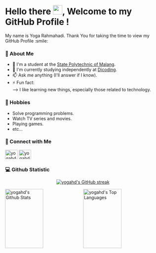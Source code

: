 <h1> Hello there <img src = "https://raw.githubusercontent.com/MartinHeinz/MartinHeinz/master/wave.gif" width = 30px>, Welcome to my GitHub Profile ! </h1>
<p align='center'>
</p>

<div size='20px'> My name is Yoga Rahmahadi. Thank You for taking the time to view my GitHub Profile :smile: 
</div>

### 💬 About Me
- 🏫 I'm a student at the [State Polytechnic of Malang](http://jti.polinema.ac.id/).
- 🌱 I'm currently studying independently at [Dicoding](https://www.dicoding.com/).
- 📫 Ask me anything (I'll answer if I know).
- ⚡ Fun fact:  
--> I like learning new things, especially those related to technology.

### 📅 Hobbies
- Solve programming problems.
- Watch TV series and movies.
- Playing games.
- etc...

### 🔗 Connect with Me
<p align="left">
<a href="https://www.linkedin.com/in/yoga-rahmahadi/" target="blank"><img align="center" src="https://raw.githubusercontent.com/rahuldkjain/github-profile-readme-generator/master/src/images/icons/Social/linked-in-alt.svg" alt="yogahd's" height="30" width="40" /></a>
<a href="https://www.instagram.com/yoga.r_/" target="blank"><img align="center" src="https://raw.githubusercontent.com/rahuldkjain/github-profile-readme-generator/master/src/images/icons/Social/instagram.svg" alt="yogahd's" height="30" width="40" /></a>

### 💻 Github Statistic
<p align="center">
  <a href="https://github.com/yogahd">
    <img src="https://github-readme-streak-stats.herokuapp.com/?user=yogahd&theme=tokyonight&hide_border=true" alt="yogahd's GitHub streak"/>
  </a>
</p>
<a> 
  <a href="https://github.com/yogahd"><img alt="yogahd's Github Stats" src="https://denvercoder1-github-readme-stats.vercel.app/api?username=yogahd&show_icons=true&count_private=true&theme=tokyonight&hide_border=true" height="192px" width="49.5%"/></a>
  <a href="https://github.com/yogahd"><img alt="yogahd's Top Languages" src="https://denvercoder1-github-readme-stats.vercel.app/api/top-langs/?username=yogahd&langs_count=8&layout=compact&theme=tokyonight&hide_border=true" height="192px" width="49.5%"/></a>
  <br/>
</a>
